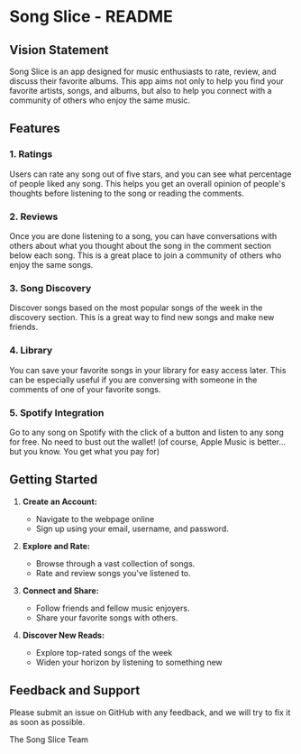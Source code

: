 # Song Slice - README

## Vision Statement

Song Slice is an app designed for music enthusiasts to rate, review, and discuss their favorite albums. This app aims not only to help you find your favorite artists, songs, and albums, but also to help you connect with a community of others who enjoy the same music.

## Features

### 1. Ratings

Users can rate any song out of five stars, and you can see what percentage of people liked any song. This helps you get an overall opinion of people's thoughts before listening to the song or reading the comments.

### 2. Reviews

Once you are done listening to a song, you can have conversations with others about what you thought about the song in the comment section below each song. This is a great place to join a community of others who enjoy the same songs.

### 3. Song Discovery

Discover songs based on the most popular songs of the week in the discovery section. This is a great way to find new songs and make new friends.

### 4. Library

You can save your favorite songs in your library for easy access later. This can be especially useful if you are conversing with someone in the comments of one of your favorite songs.

### 5. Spotify Integration

Go to any song on Spotify with the click of a button and listen to any song for free. No need to bust out the wallet!
(of course, Apple Music is better... but you know. You get what you pay for)

## Getting Started

1. **Create an Account:**
   - Navigate to the webpage online
   - Sign up using your email, username, and password.

2. **Explore and Rate:**
   - Browse through a vast collection of songs.
   - Rate and review songs you've listened to.

3. **Connect and Share:**
   - Follow friends and fellow music enjoyers.
   - Share your favorite songs with others.

4. **Discover New Reads:**
   - Explore top-rated songs of the week
   - Widen your horizon by listening to something new

## Feedback and Support

Please submit an issue on GitHub with any feedback, and we will try to fix it as soon as possible.

The Song Slice Team
